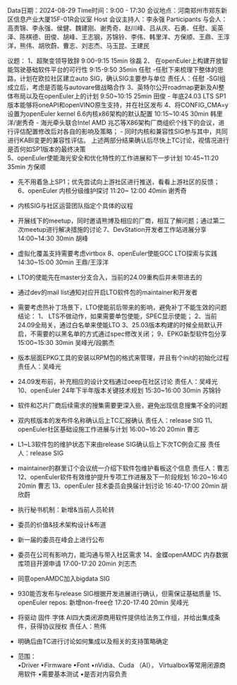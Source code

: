 Data日期：2024-08-29
Time时间：9:00 - 17:30
会议地点：河南郑州市郑东新区信息产业大厦15F-01R会议室
Host 会议主持人：李永强
Participants 与会人：高贵锦、李永强、侯健、魏建刚、谢秀奇、赵川峰、吕从庆、石勇、任慰、奚英泽、陈棋德、田俊、胡峰、王志钢，苏锦铃、李伟、韩里洋、方保顺、王鼎、王淳洋，熊伟、胡欣蔚、曹志、刘志杰、马玉昆、王建民

议题：
1、超聚变领导致辞        9:00-9:15        15min        徐磊
2、 在openEuler上构建开放智能驾驶基础软件平台的可行性      9:15-9:50     35min    任慰
    -任慰下来梳理下整体的思路，计划在欧拉社区建立auto SIG，确认SIG主要参与单位   责任人：任慰
    -SGI组成立后，考虑是否能与autovare做战略合作
3、英特尔公开roadmap更新及AI整体布局以及在openEuler上的计划     9:50~10:15   25min     田俊
    - 年底24.03 LTS SP1版本能够将oneAPI和openVINO原生支持，并在社区发布
4、将CONFIG_CMA=y设置为openEuler kernel 6.6内核x86架构的默认配置     10:15~10:45   30min     韩里洋/谢秀奇
    - 海光牵头联合Intel AMD 兆芯等X86架构厂商组织个线下的会议，进行评估配置修改后对各自的影响及策略；
    - 同时内核和兼容性SIG参与其中，共同进行KABI变更的兼容性评估。
    上述两部分结果确认后尽快上TC讨论，视情况进行是否何如SP1版本的最终决策     
5、openEuler使能海光安全和优化特性的工作进展和下一步计划   10:45~11:20  35min    方保顺
   - 先不用着急上SP1；优先尝试向上游社区进行推送，看看上游社区的反馈；
6、openEuler 内核分级维护探讨  11:20~ 12:00   40min    谢秀奇
  - 内核SIG与社区运营团队指定个具体的议程
  - 开展线下的meetup，同时邀请熊博及相应的厂商，相互了解问题；通过第二次meetup进行解决措施的讨论
7、DevStation开发者工作站进展分享  14:00~14:30  30min    胡峰
  - 虚拟化覆盖支持需要考虑virtbox
8、openEuler使能GCC LTO探索与实践    14:30~15:00   30min    王鼎/王淳洋
  - LTO的使能先在master分支合入，当前的24.09重构后并未带进去的
  - 通过dev的mail list通知对应开启LTO软件包的maintainer和开发者
  
  - 需要考虑热补丁场景下，LTO使能前后带来的影响，避免补丁不能生效的问题
   结论：
    1、 LTS不做动作，如果需要单包使能，SPEC显示使能；
    2、当前24.09全局关，通过白名单来使能LTO
    3、25.03版本构建的时候全局默认开启，不需要的以黑名单的方式通过spec修改关闭；
9、EPKG新型软件包分享     15:00~15:30   30min     吴峰光/段鹏杰
   - 版本层面EPKG工具的安装以RPM包的格式来管理，并且有个init的初始化过程    责任人：吴峰光
   - 24.09发布前，补充相应的设计文档通过oeep在社区讨论      责任人：吴峰光
10、openEuler 24年下半年版本关键技术规划        15:30~16:00    30min      苏锦铃
   - 软件和芯片厂商后续需求的搜集需要更深入些，避免出现信息搜集不全的问题    
   - 双内核版本的发布件名称确认后上TC汇报确认          责任人：release SIG
11、openEuler社区基础设施工作进展与计划   16:00~16:20   20min     曹志
  - L1~L3软件包的维护状态下来由release SIG确认后上下次TC例会汇报    责任人：release SIG
  - maintainer的群里订个会议统一介绍下软件包维护看板这个信息     责任人：曹志
12、openEuler软件有效维护提升专项工作进展及下一阶段规划   16:20~16:40  20min    曹志
13、openEuler 技术委员会换届计划讨论 16:40-17:00 20min 胡欣蔚
  - 执行秘书机制：新增&当前人员轮转
  - 委员的价值&技术架构设计&布道
  - 新一届的委员在峰会上进行公布
  - 委员在公司有影响力，能沟通与带入社区需求
14、金蝶openAMDC 内存数据库项目开源申请  17:00-17:20  20min  刘志杰
  - 同意openAMDC加入bigdata SIG
  - 930能否发布与release SIG根据开发进展进行确认，但需保证基础质量
15、openEuler repos: 新增non-free仓 17:20-17:40 20min 吴峰光
  - 将驱动 固件 字体 AI四大类闭源商用软件提供给法务工作组，并给出集成条件，获得协议授权    责任人：熊伟
  - 明确后由TC进行讨论如何集成以及相关的支持策略确定
  - 范围：   
     •Driver
     •Firmware
     •Font
     •nVidia、Cuda （AI）， Virtualbox等常用闭源商用软件
      •需要基本测试
      •是否对内容负责
